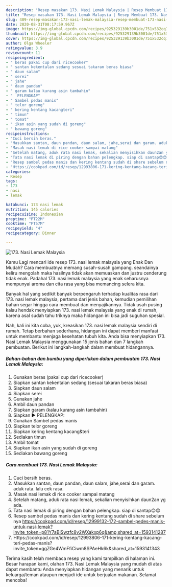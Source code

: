 ```yaml
---
description: "Resep masakan 173. Nasi Lemak Malaysia | Resep Membuat 173. Nasi Lemak Malaysia Yang Lezat Sekali"
title: "Resep masakan 173. Nasi Lemak Malaysia | Resep Membuat 173. Nasi Lemak Malaysia Yang Lezat Sekali"
slug: 409-resep-masakan-173-nasi-lemak-malaysia-resep-membuat-173-nasi-lemak-malaysia-yang-lezat-sekali
date: 2020-08-31T08:17:59.967Z
image: https://img-global.cpcdn.com/recipes/925329139b3001de/751x532cq70/173-nasi-lemak-malaysia-foto-resep-utama.jpg
thumbnail: https://img-global.cpcdn.com/recipes/925329139b3001de/751x532cq70/173-nasi-lemak-malaysia-foto-resep-utama.jpg
cover: https://img-global.cpcdn.com/recipes/925329139b3001de/751x532cq70/173-nasi-lemak-malaysia-foto-resep-utama.jpg
author: Olga Wheeler
ratingvalue: 3.9
reviewcount: 11
recipeingredient:
- " beras pakai cup dari ricecooker"
- " santan kekentalan sedang sesuai takaran beras biasa"
- " daun salam"
- " serei"
- " jahe"
- " daun pandan"
- " garam kalau kurang asin tambahin"
- "  PELENGKAP"
- " Sambel pedas manis"
- " telor goreng"
- " kering kentang kacangteri"
- " timun"
- " tomat"
- " ikan asin yang sudah di goreng"
- " bawang goreng"
recipeinstructions:
- "Cuci bersih beras."
- "Masukkan santan, daun pandan, daun salam, jahe,serai dan garam. aduk rata. lalu cek rasa."
- "Masak nasi lemak di rice cooker sampai matang"
- "Setelah matang, aduk rata nasi lemak, sekalian menyisihkan daun2an yg ada."
- "Tata nasi lemak di piring dengan bahan pelengkap. siap di santap😍😍"
- "Resep sambel pedas manis dan kering kentang sudah di share sebelum nya https://cookpad.com/id/resep/12999132-172-sambel-pedes-manis-untuk-nasi-lemak?invite_token=p81Y7aBiSwzfc8v2WXakxp6q&amp;shared_at=1593141287"
- "Https://cookpad.com/id/resep/12993806-171-kering-kentang-kacang-teri-pedas-manis?invite_token=ggZGe4WmFfiCiwm8SPAeHk6k&amp;shared_at=1593141343"
categories:
- Resep
tags:
- 173
- nasi
- lemak

katakunci: 173 nasi lemak 
nutrition: 145 calories
recipecuisine: Indonesian
preptime: "PT22M"
cooktime: "PT57M"
recipeyield: "4"
recipecategory: Dinner

---
```



![173. Nasi Lemak Malaysia](https://img-global.cpcdn.com/recipes/925329139b3001de/751x532cq70/173-nasi-lemak-malaysia-foto-resep-utama.jpg)

Kamu Lagi mencari ide resep 173. nasi lemak malaysia yang Enak Dan Mudah? Cara membuatnya memang susah-susah gampang. seandainya keliru mengolah maka hasilnya tidak akan memuaskan dan justru cenderung tidak enak. Padahal 173. nasi lemak malaysia yang enak seharusnya mempunyai aroma dan cita rasa yang bisa memancing selera kita.



Banyak hal yang sedikit banyak berpengaruh terhadap kualitas rasa dari 173. nasi lemak malaysia, pertama dari jenis bahan, kemudian pemilihan bahan segar hingga cara membuat dan menyajikannya. Tidak usah pusing kalau hendak menyiapkan 173. nasi lemak malaysia yang enak di rumah, karena asal sudah tahu triknya maka hidangan ini bisa jadi suguhan spesial.


Nah, kali ini kita coba, yuk, kreasikan 173. nasi lemak malaysia sendiri di rumah. Tetap berbahan sederhana, hidangan ini dapat memberi manfaat untuk membantu menjaga kesehatan tubuh kita. Anda bisa menyiapkan 173. Nasi Lemak Malaysia menggunakan 15 jenis bahan dan 7 langkah pembuatan. Berikut ini langkah-langkah dalam membuat hidangannya.

<!--inarticleads1-->

##### Bahan-bahan dan bumbu yang diperlukan dalam pembuatan 173. Nasi Lemak Malaysia:

1. Gunakan  beras (pakai cup dari ricecooker)
1. Siapkan  santan kekentalan sedang (sesuai takaran beras biasa)
1. Siapkan  daun salam
1. Siapkan  serei
1. Gunakan  jahe
1. Ambil  daun pandan
1. Siapkan  garam (kalau kurang asin tambahin)
1. Siapkan  ▶️ PELENGKAP:
1. Gunakan  Sambel pedas manis
1. Siapkan  telor goreng
1. Siapkan  kering kentang kacang&amp;teri
1. Sediakan  timun
1. Ambil  tomat
1. Siapkan  ikan asin yang sudah di goreng
1. Sediakan  bawang goreng




<!--inarticleads2-->

##### Cara membuat 173. Nasi Lemak Malaysia:

1. Cuci bersih beras.
1. Masukkan santan, daun pandan, daun salam, jahe,serai dan garam. aduk rata. lalu cek rasa.
1. Masak nasi lemak di rice cooker sampai matang
1. Setelah matang, aduk rata nasi lemak, sekalian menyisihkan daun2an yg ada.
1. Tata nasi lemak di piring dengan bahan pelengkap. siap di santap😍😍
1. Resep sambel pedas manis dan kering kentang sudah di share sebelum nya https://cookpad.com/id/resep/12999132-172-sambel-pedes-manis-untuk-nasi-lemak?invite_token=p81Y7aBiSwzfc8v2WXakxp6q&amp;shared_at=1593141287
1. Https://cookpad.com/id/resep/12993806-171-kering-kentang-kacang-teri-pedas-manis?invite_token=ggZGe4WmFfiCiwm8SPAeHk6k&amp;shared_at=1593141343




Terima kasih telah membaca resep yang kami tampilkan di halaman ini. Besar harapan kami, olahan 173. Nasi Lemak Malaysia yang mudah di atas dapat membantu Anda menyiapkan hidangan yang menarik untuk keluarga/teman ataupun menjadi ide untuk berjualan makanan. Selamat mencoba!
